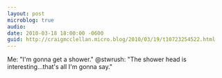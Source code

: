 ```yaml
---
layout: post
microblog: true
audio: 
date: 2010-03-18 18:00:00 -0600
guid: http://craigmcclellan.micro.blog/2010/03/19/t10723254522.html
---
```

Me: "I'm gonna get a shower."  @stwrush: "The shower head is interesting...that's all I'm gonna say."
